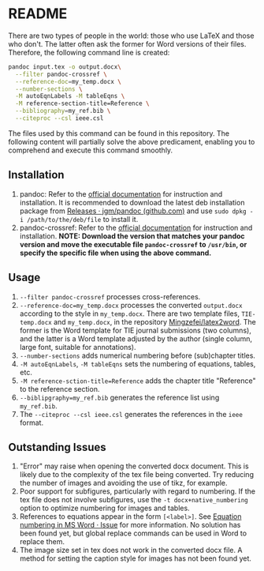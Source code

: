 # README

There are two types of people in the world: those who use LaTeX and those who don't. The latter often ask the former for Word versions of their files. Therefore, the following command line is created:

```bash
pandoc input.tex -o output.docx\
  --filter pandoc-crossref \
  --reference-doc=my_temp.docx \
  --number-sections \
  -M autoEqnLabels -M tableEqns \
  -M reference-section-title=Reference \
  --bibliography=my_ref.bib \
  --citeproc --csl ieee.csl
```

The files used by this command can be found in this repository.
The following content will partially solve the above predicament, enabling you to comprehend and execute this command smoothly.

##  Installation

1. pandoc: Refer to the [official documentation](https://github.com/jgm/pandoc/blob/main/INSTALL.md) for instruction and installation. It is recommended to download the latest deb installation package from [Releases · jgm/pandoc (github.com)](https://github.com/jgm/pandoc/releases) and use `sudo dpkg -i /path/to/the/deb/file` to install it.
2. pandoc-crossref: Refer to the [official documentation](https://github.com/lierdakil/pandoc-crossref) for instruction and installation. **NOTE: Download the version that matches your pandoc version and move the executable file `pandoc-crossref` to `/usr/bin`, or specify the specific file when using the above command.**

## Usage

1. `--filter pandoc-crossref` processes cross-references.
2. `--reference-doc=my_temp.docx` processes the converted `output.docx` according to the style in `my_temp.docx`. There are two template files, `TIE-temp.docx` and `my_temp.docx`, in the repository [Mingzefei/latex2word](https://github.com/Mingzefei/latex2word). The former is the Word template for TIE journal submissions (two columns), and the latter is a Word template adjusted by the author (single column, large font, suitable for annotations).
3. `--number-sections` adds numerical numbering before (sub)chapter titles.
4. `-M autoEqnLabels`, `-M tableEqns` sets the numbering of equations, tables, etc.
5. `-M reference-sction-title=Reference` adds the chapter title "Reference" to the reference section.
6. `--biblipgraphy=my_ref.bib` generates the reference list using `my_ref.bib`.
7. The `--citeproc --csl ieee.csl` generates the references in the `ieee` format.

## Outstanding Issues

1. "Error" may raise when opening the converted docx document. This is likely due to the complexity of the tex file being converted. Try reducing the number of images and avoiding the use of tikz, for example.
2. Poor support for subfigures, particularly with regard to numbering. If the tex file does not involve subfigures, use the `-t docx+native_numbering` option to optimize numbering for images and tables.
3. References to equations appear in the form `[<label>]`. See [Equation numbering in MS Word · Issue](https://github.com/lierdakil/pandoc-crossref/issues/221) for more information. No solution has been found yet, but global replace commands can be used in Word to replace them.
4. The image size set in tex does not work in the converted docx file. A method for setting the caption style for images has not been found yet.
